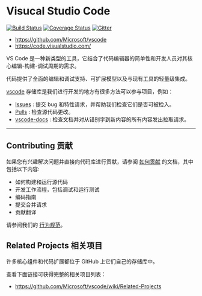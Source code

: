 # Visucal Studio Code

[![Build Status](https://vscode.visualstudio.com/_apis/public/build/definitions/a4cdce18-a05c-4bb8-9476-5d07e63bfd76/1/badge?branch=master)](https://aka.ms/vscode-builds)
[![Coverage Status](https://img.shields.io/coveralls/Microsoft/vscode/master.svg)](https://coveralls.io/github/Microsoft/vscode?branch=master)
[![Gitter](https://img.shields.io/badge/chat-on%20gitter-blue.svg)](https://gitter.im/Microsoft/vscode)

- <https://github.com/Microsoft/vscode>
- <https://code.visualstudio.com/>

VS Code 是一种新类型的工具，它结合了代码编辑器的简单性和开发人员对其核心编辑-构建-调试周期的需求。

代码提供了全面的编辑和调试支持、可扩展模型以及与现有工具的轻量级集成。

[vscode] 存储库是我们进行开发的地方有很多方法可以参与项目，例如：

- [Issues] : 提交 bug 和特性请求，并帮助我们检查它们是否可被检入。
- [Pulls] : 检查源代码更改。
- [vscode-docs] : 检查文档并对从错别字到新内容的所有内容发出拉取请求。

---

## Contributing 贡献

如果您有兴趣解决问题并直接向代码库进行贡献，请参阅 [如何贡献][contribute] 的文档，其中包括以下内容:

- 如何构建和运行源代码
- 开发工作流程，包括调试和运行测试
- 编码指南
- 提交合并请求
- 贡献翻译

请参阅我们的 [行为规范][conduct]。

## Related Projects 相关项目

许多核心组件和代码扩展都位于 GitHub 上它们自己的存储库中。

查看下面链接可获得完整的相关项目列表：

- <https://github.com/Microsoft/vscode/wiki/Related-Projects>



[vscode]: <https://github.com/Microsoft/vscode>
[Issues]: <https://github.com/microsoft/vscode/issues>
[Pulls]: <https://github.com/microsoft/vscode/pulls>
[vscode-docs]: <https://github.com/microsoft/vscode-docs>
[contribute]: <https://github.com/Microsoft/vscode/wiki/How-to-Contribute>
[conduct]: <https://github.com/Microsoft/vscode/blob/master/CODE_OF_CONDUCT.md>

